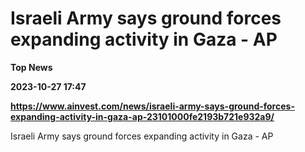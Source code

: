 # Israeli Army says ground forces expanding activity in Gaza - AP
**Top News**

**2023-10-27 17:47**

**https://www.ainvest.com/news/israeli-army-says-ground-forces-expanding-activity-in-gaza-ap-23101000fe2193b721e932a9/**

Israeli Army says ground forces expanding activity in Gaza - AP